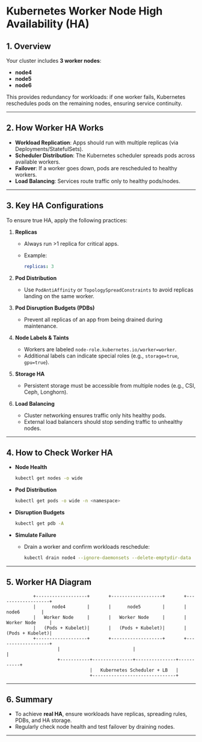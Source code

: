 # Kubernetes Worker Node High Availability (HA)

## 1. Overview

Your cluster includes **3 worker nodes**:

* **node4**
* **node5**
* **node6**

This provides redundancy for workloads: if one worker fails, Kubernetes reschedules pods on the remaining nodes, ensuring service continuity.

---

## 2. How Worker HA Works

* **Workload Replication**: Apps should run with multiple replicas (via Deployments/StatefulSets).
* **Scheduler Distribution**: The Kubernetes scheduler spreads pods across available workers.
* **Failover**: If a worker goes down, pods are rescheduled to healthy workers.
* **Load Balancing**: Services route traffic only to healthy pods/nodes.

---

## 3. Key HA Configurations

To ensure true HA, apply the following practices:

1. **Replicas**

   * Always run >1 replica for critical apps.
   * Example:

     ```yaml
     replicas: 3
     ```

2. **Pod Distribution**

   * Use `PodAntiAffinity` or `TopologySpreadConstraints` to avoid replicas landing on the same worker.

3. **Pod Disruption Budgets (PDBs)**

   * Prevent all replicas of an app from being drained during maintenance.

4. **Node Labels & Taints**

   * Workers are labeled `node-role.kubernetes.io/worker=worker`.
   * Additional labels can indicate special roles (e.g., `storage=true`, `gpu=true`).

5. **Storage HA**

   * Persistent storage must be accessible from multiple nodes (e.g., CSI, Ceph, Longhorn).

6. **Load Balancing**

   * Cluster networking ensures traffic only hits healthy pods.
   * External load balancers should stop sending traffic to unhealthy nodes.

---

## 4. How to Check Worker HA

* **Node Health**

  ```bash
  kubectl get nodes -o wide
  ```
* **Pod Distribution**

  ```bash
  kubectl get pods -o wide -n <namespace>
  ```
* **Disruption Budgets**

  ```bash
  kubectl get pdb -A
  ```
* **Simulate Failure**

  * Drain a worker and confirm workloads reschedule:

    ```bash
    kubectl drain node4 --ignore-daemonsets --delete-emptydir-data
    ```

---

## 5. Worker HA Diagram

```
          +-------------------+       +-------------------+       +-------------------+
          |      node4        |       |      node5        |       |      node6        |
          |   Worker Node     |       |   Worker Node     |       |   Worker Node     |
          |   (Pods + Kubelet)|       |   (Pods + Kubelet)|       |   (Pods + Kubelet)|
          +-------------------+       +-------------------+       +-------------------+
                   |                           |                           |
                   +-----------+---------------+---------------+-----------+
                               |   Kubernetes Scheduler + LB   |
                               +-------------------------------+
```

---

## 6. Summary

* To achieve **real HA**, ensure workloads have replicas, spreading rules, PDBs, and HA storage.
* Regularly check node health and test failover by draining nodes.

---
